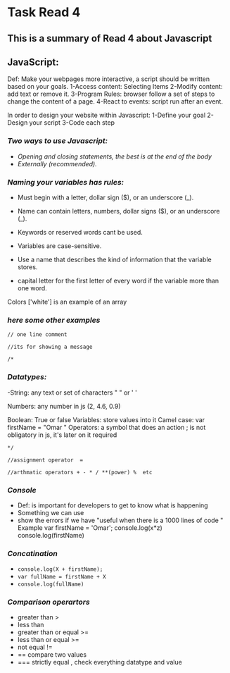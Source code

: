 # Task Read 4 

## This is a summary of Read 4 about Javascript  
## JavaScript:
Def: Make your webpages more interactive, a script should be written based on your goals.
1-Access content: Selecting Items
2-Modify content: add text or remove it.
3-Program Rules: browser follow a set of steps to change the content of a page.
4-React to events: script run after an event.

In order to design your website within Javascript: 
1-Define your goal
2-Design your script 
3-Code each step 

### ***Two ways to use Javascript:***
- *Opening and closing statements, the best is at the end of the body*
- *Externally (recommended).*

### ***Naming your variables has rules:***

- Must begin with a letter, dollar sign ($), or an underscore (_).
- Name can contain letters, numbers, dollar signs ($), or an underscore (_).

- Keywords or reserved words cant be used. 

- Variables are case-sensitive.
- Use a name that describes the kind of information that the variable stores.

- capital letter for the first letter of every word if the variable more than one word.

 Colors ['white'] is an example of an array 

### ***here some other examples*** 

    // one line comment

    //its for showing a message 

    /*

### ***Datatypes:*** 

-String: any text or set of characters " " or ' ' 

Numbers: any number in js (2, 4.6, 0.9) 

Boolean: True or false 
Variables: store values into it
Camel case:
var firstName = "Omar "
Operators: a symbol that does an action 
; is not obligatory in js, it's later on it required 

    */ 

    //assignment operator  =

    //arthmatic operators + - * / **(power) %  etc 

### ***Console***
- Def: is important for developers to get to know what is happening 
- Something we can use 
- show the errors if we have "useful when there is a 1000 lines of code " 
Example var firstName = 'Omar';
    console.log(x*z)
    console.log(firstName)

### ***Concatination*** 

- `console.log(X + firstName);`
- `var fullName = firstName + X`
- `console.log(fullName)`

### ***Comparison operartors*** 
- greater than > 
- less than
- greater than or equal >=
- less than or equal >= 
- not equal !=
- == compare two values 
- === strictly equal , check everything datatype and value